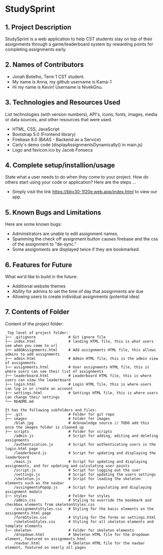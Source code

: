 # StudySprint

## 1. Project Description
StudySprint is a web application to help CST students stay on top of their assignments through a game/leaderboard system by rewarding points for completing assignments early.

## 2. Names of Contributors
* Jonah Botelho, Term 1 CST student.
* My name is Anna, my github username is Kama-1
* Hi my name is Kevin! Username is NivekGnu.

## 3. Technologies and Resources Used
List technologies (with version numbers), API's, icons, fonts, images, media or data sources, and other resources that were used.
* HTML, CSS, JavaScript
* Bootstrap 5.0 (Frontend library)
* Firebase 8.0 (BAAS - Backend as a Service)
* Carly's demo code (displayAssignmentsDynamically() in main.js)
* Logo and favicon.ico by Jacob Fonseca

## 4. Complete setup/installion/usage
State what a user needs to do when they come to your project.  How do others start using your code or application?
Here are the steps ...
* Simply visit the link https://bby30-1f20e.web.app/index.html to view our app.

## 5. Known Bugs and Limitations
Here are some known bugs:
* Administrators are unable to edit assignment names.
* Spamming the check off assignment button causes firebase and the css of the assignment to "de-sync."
* Some assignments are displayed twice if they are bookmarked.

## 6. Features for Future
What we'd like to build in the future:
* Additional website themes
* Ability for admins to set the time of day that assignments are due
* Allowing users to create individual assignments (potential idea)
	
## 7. Contents of Folder
Content of the project folder:

```
 Top level of project folder: 
├── .gitignore               # Git ignore file
├── index.html               # landing HTML file, this is what users see when you come to url
├── adddAssignments.html     # Add assignments HTML file, this allows admins to add assignments
├── admin.html               # Admin HTML file, this is the admin view of assignments
├── assignments.html         # User assignments HTML file, this is where users can see their list of assignments
├── leaderboard.html         # Leaderboard HTML file, this is where users can view the leaderboard
├── login.html               # Login HTML file, this is where users can log in or create an account
├── settings.html            # Settings HTML file, this is where users can change their settings
└── README.md

It has the following subfolders and files:
├── .git                     # Folder for git repo
├── images                   # Folder for images
    /blah.jpg                # Acknowledge source // TODO add this once the images folder is cleaned up
├── scripts                  # Folder for scripts
    /admin.js                # Script for adding, editing and deleting assignments
    /authentication.js       # Script for authenticating users in the login.html page 
    /leaderboard.js          # Script for updating and displaying the leaderboard 
    /main.js                 # Script for updating and displaying assignments, and for updating and calculating user points
    /script.js               # Script for logging out the user
    /settings.js             # Script for updating the users settings
    /skeleton.js             # Script for loading the skeleton elements such as the navbar
    /assingmentsPopUp.js     # Script for populating and displaying assignment modals
├── styles                   # Folder for styles
    /admin.css               # Styling to override the bookmark and checkbox elements from skeletonStyles.css
    /assignmentsStyles.css   # Styling for the basic elements on the assignments.html page
    /formStyles.css          # Styling for the forms on settings.html
    /skeletonStyles.css      # Styling for all skeleton elements and template elements
├── skeleton                 # Folder for skeleton elements
    /dropdown.html           # Skeleton HTML file for the dropdown element, featured on assignments.html
    /navbar.html             # Skeleton HTML file for the navbar element, featured on nearly all pages



```


